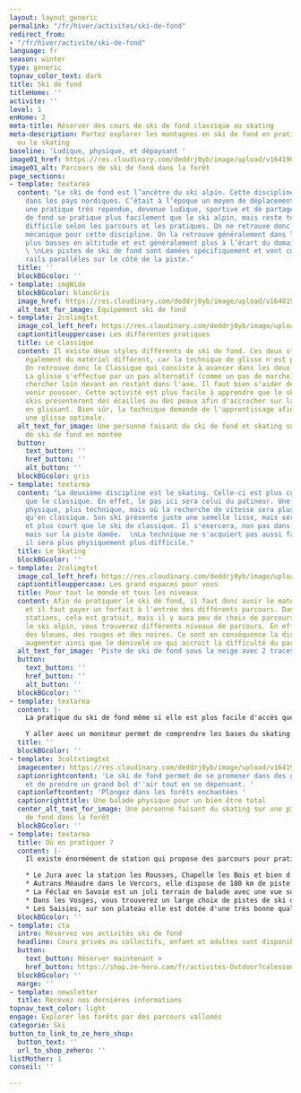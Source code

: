 ```yaml
---
layout: layout_generic
permalink: "/fr/hiver/activites/ski-de-fond"
redirect_from:
- "/fr/hiver/activite/ski-de-fond"
language: fr
season: winter
type: generic
topnav_color_text: dark
title: Ski de fond
titleHome: ''
activite: ''
level: 1
enHome: 2
meta-title: Réserver des cours de ski de fond classique ou skating
meta-description: Partez explorer les montagnes en ski de fond en pratiquant le classique
  ou le skating
baseline: 'Ludique, physique, et dépaysant '
image01_href: https://res.cloudinary.com/deddrj0yb/image/upload/v1641902237/website/winter/simon-berger--O8r5oLosYo-unsplash_b9rv7j.jpg
image01_alt: Parcours de ski de fond dans la forêt
page_sections:
- template: textarea
  content: "Le ski de fond est l’ancêtre du ski alpin. Cette discipline a pris naissance
    dans les pays nordiques. C’était à l’époque un moyen de déplacement et c’est aujourd’hui
    une pratique très rependue, devenue ludique, sportive et de partage.  \nLe ski
    de fond se pratique plus facilement que le ski alpin, mais reste technique et
    difficile selon les parcours et les pratiques. On ne retrouve donc aucune remontée
    mécanique pour cette discipline. On la retrouve généralement dans les stations
    plus basses en altitude et est généralement plus à l’écart du domaine skiable.
    \ \nLes pistes de ski de fond sont damées spécifiquement et vont comporter deux
    rails parallèles sur le côté de la piste."
  title: ''
  blockBGcolor: ''
- template: imgWide
  blockBGcolor: blancGris
  image_href: https://res.cloudinary.com/deddrj0yb/image/upload/v1648195891/website/assets/Recadr%C3%A9es/skifond.png
  alt_text_for_image: Equipement ski de fond
- template: 2colimgtxt
  image_col_left_href: https://res.cloudinary.com/deddrj0yb/image/upload/v1641902237/website/winter/thomas-dils-ZEraBEoSRSw-unsplash_bpzfga.jpg
  captiontitleuppercase: Les différentes pratiques
  title: Le classique
  content: Il existe deux styles différents de ski de fond. Ces deux styles demandent
    également du matériel différent, car la technique de glisse n'est pas la même.
    On retrouve donc le Classique qui consiste à avancer dans les deux rails parallèles.
    La glisse s'effectue par un pas alternatif (comme un pas de marche) où l'on va
    chercher loin devant en restant dans l'axe. Il faut bien s'aider des bâtons pour
    venir pousser. Cette activité est plus facile à apprendre que le skating. Les
    skis présenteront des écailles ou des peaux afin d'accrocher sur la neige tout
    en glissant. Bien sûr, la technique demande de l'apprentissage afin de chercher
    une glisse optimale.
  alt_text_for_image: Une personne faisant du ski de fond et skating sur une piste
    de ski de fond en montée
  button:
    text_button: ''
    href_button: ''
    alt_button: ''
  blockBGcolor: gris
- template: textarea
  content: "La deuxième discipline est le skating. Celle-ci est plus complexe et technique
    que le classique. En effet, le pas ici sera celui du patineur. Une pratique plus
    physique, plus technique, mais où la recherche de vitesse sera plus importante
    qu'en classique. Son ski présente juste une semelle lisse, mais sera plus rigide
    et plus court que le ski de classique. Il s'exercera, non pas dans les rails,
    mais sur la piste damée.  \nLa technique ne s'acquiert pas aussi facilement et
    il sera plus physiquement plus difficile."
  title: Le Skating
  blockBGcolor: ''
- template: 2colimgtxt
  image_col_left_href: https://res.cloudinary.com/deddrj0yb/image/upload/v1641902237/website/winter/amanda-wold-kortnes-H_2uCqop6e8-unsplash_vox2y9.jpg
  captiontitleuppercase: Les grand espaces pour vous
  title: Pour tout le monde et tous les niveaux
  content: Afin de pratiquer le ski de fond, il faut donc avoir le matériel adéquat
    et il faut payer un forfait à l'entrée des différents parcours. Dans certaines
    stations, cela est gratuit, mais il y aura peu de choix de parcours. Tout comme
    le ski alpin, vous trouverez différents niveaux de parcours. En effet, il y aura
    des bleues, des rouges et des noires. Ce sont en conséquence la distance qui va
    augmenter ainsi que le dénivelé ce qui accroit la difficulté du parcours.
  alt_text_for_image: 'Piste de ski de fond sous la neige avec 2 traces de piste classique '
  button:
    text_button: ''
    href_button: ''
    alt_button: ''
  blockBGcolor: ''
- template: textarea
  content: |-
    La pratique du ski de fond même si elle est plus facile d'accès que le ski alpin, demande tout de même une bonne technique ainsi qu'une bonne condition physique. C'est un sport très complet qui demande une forte dépense énergétique, un travail important de tout le corps, des muscles des jambes et des bras.

    Y aller avec un moniteur permet de comprendre les bases du skating ou du classique. Cela permet de comprendre comment bien glisser sans perdre trop d'énergie, de prendre plaisir à cette glisse, de découvrir les parcours adaptés à votre niveau et de passer un moment agréable seul ou accompagné.
  title: ''
  blockBGcolor: ''
- template: 3coltxtimgtxt
  imagecenter: https://res.cloudinary.com/deddrj0yb/image/upload/v1641902237/website/winter/phillip-belena-eY-iYrKGOkw-unsplash_f8lv9d.jpg
  captionrightcontent: 'Le ski de fond permet de se promener dans des grands espaces
    et de prendre un grand bol d''air tout en se dépensant. '
  captionleftcontent: 'Plongez dans les forêts enchantées '
  captionrighttitle: Une balade physique pour un bien être total
  center_alt_text_for_image: Une personne faisant du skating sur une piste de ski
    de fond dans la forêt
  blockBGcolor: ''
- template: textarea
  title: Où en pratiquer ?
  content: |-
    Il existe énormément de station qui propose des parcours pour pratiquer le ski de fond. Pour ce qui est des stations plus connues et agréables pour le ski de fond en France, on peut retrouver :

    * Le Jura avec la station les Rousses, Chapelle les Bois et bien d'autre. C'est le paradis du ski de fond, des kilomètres de piste entourés de sapin
    * Autrans Méaudre dans le Vercors, elle dispose de 180 km de piste
    * La Féclaz en Savoie est un joli terrain de balade avec une vue sur le Mont Blanc
    * Dans les Vosges, vous trouverez un large choix de pistes de ski de fond dans les différents domaines
    * Les Saisies, sur son plateau elle est dotée d'une très bonne qualité de neige
  blockBGcolor: ''
- template: cta
  intro: Réservez vos activités ski de fond
  headline: Cours privés ou collectifs, enfant et adultes sont disponibles
  button:
    text_button: Réserver maintenant >
    href_button: https://shop.ze-hero.com/fr/activites-Outdoor?calessonstype=all&catypegenderlistsummer=all&calessonsactivitytype=Ski+de+fond&start-date=
  blockBGcolor: ''
  marge: ''
- template: newsletter
  title: Recevez nos dernières informations
topnav_text_color: light
engage: Explorer les forêts par des parcours vallonés
categorie: Ski
button_to_link_to_ze_hero_shop:
  button_text: ''
  url_to_shop_zehero: ''
listMother: 1
conseil: ''

---
```

